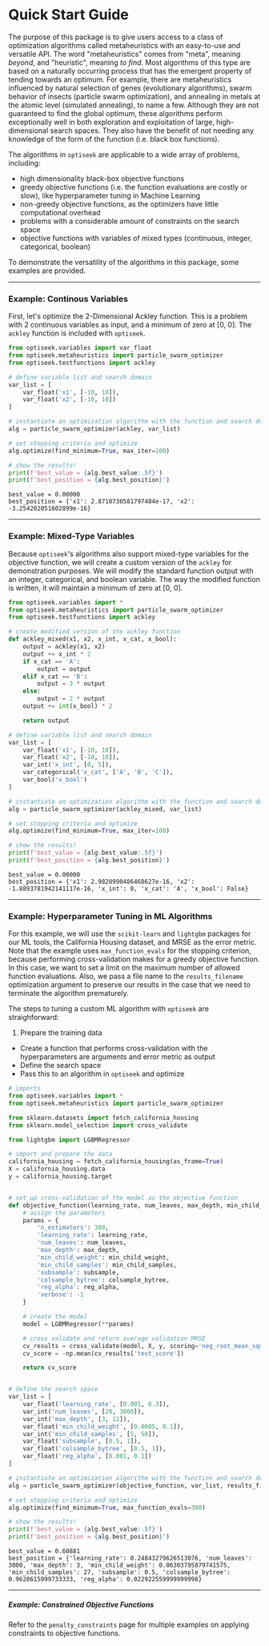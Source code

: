# Quick Start Guide

The purpose of this package is to give users access to a class of optimization algorithms called metaheuristics 
with an easy-to-use and versatile API. The word "metaheuristics" comes from "meta", meaning *beyond*, and "heuristic", meaning *to find*.
Most algorithms of this type are based on a naturally occurring process that has the emergent property of tending towards an optimum.
For example, there are metaheuristics influenced by natural selection of genes (evolutionary algorithms), 
swarm behavior of insects (particle swarm optimization), 
and annealing in metals at the atomic level (simulated annealing), to name a few.
Although they are not guaranteed to find the global optimum, these algorithms perform exceptionally well in both
exploration and exploitation of large, high-dimensional search spaces. They also have the benefit of not 
needing any knowledge of the form of the function (i.e. black box functions).

The algorithms in `optiseek` are applicable to a wide array of problems, including:

- high dimensionality black-box objective functions
- greedy objective functions (i.e. the function evaluations are costly or slow), like hyperparameter tuning in Machine Learning
- non-greedy objective functions, as the optimizers have little computational overhead
- problems with a considerable amount of constraints on the search space
- objective functions with variables of mixed types (continuous, integer, categorical, boolean)

To demonstrate the versatility of the algorithms in this package, some examples are provided.

---

### Example: Continous Variables

First, let's optimize the 2-Dimensional Ackley function. This is a problem with 2 continuous variables as input,
and a minimum of zero at [0, 0]. The `ackley` function is included with `optiseek`.

```python
from optiseek.variables import var_float
from optiseek.metaheuristics import particle_swarm_optimizer
from optiseek.testfunctions import ackley

# define variable list and search domain
var_list = [
    var_float('x1', [-10, 10]),
    var_float('x2', [-10, 10])
]

# instantiate an optimization algorithm with the function and search domain
alg = particle_swarm_optimizer(ackley, var_list)

# set stopping criteria and optimize
alg.optimize(find_minimum=True, max_iter=100)

# show the results!
print(f'best_value = {alg.best_value:.5f}')
print(f'best_position = {alg.best_position}')
```

```profile
best_value = 0.00000
best_position = {'x1': 2.8710730581797484e-17, 'x2': -3.254202051602899e-16}
```

---

### Example: Mixed-Type Variables

Because `optiseek`'s algorithms also support mixed-type variables for the objective function, we will
create a custom version of the `ackley` for demonstration purposes. We will modify the standard function output
with an integer, categorical, and boolean variable. The way the modified function is written, it will maintain
a minimum of zero at [0, 0].

```python
from optiseek.variables import *
from optiseek.metaheuristics import particle_swarm_optimizer
from optiseek.testfunctions import ackley

# create modified version of the ackley function
def ackley_mixed(x1, x2, x_int, x_cat, x_bool):
    output = ackley(x1, x2)
    output += x_int * 2
    if x_cat == 'A':
        output = output
    elif x_cat == 'B':
        output = 3 * output
    else:
        output = 2 * output
    output += int(x_bool) * 2

    return output

# define variable list and search domain
var_list = [
    var_float('x1', [-10, 10]),
    var_float('x2', [-10, 10]),
    var_int('x_int', [0, 5]),
    var_categorical('x_cat', ['A', 'B', 'C']),
    var_bool('x_bool')
]

# instantiate an optimization algorithm with the function and search domain
alg = particle_swarm_optimizer(ackley_mixed, var_list)

# set stopping criteria and optimize
alg.optimize(find_minimum=True, max_iter=100)

# show the results!
print(f'best_value = {alg.best_value:.5f}')
print(f'best_position = {alg.best_position}')
```

```profile
best_value = 0.00000
best_position = {'x1': 2.9828990486468627e-16, 'x2': -1.8893781942141117e-16, 'x_int': 0, 'x_cat': 'A', 'x_bool': False}
```

---

### Example: Hyperparameter Tuning in ML Algorithms

For this example, we will use the `scikit-learn` and `lightgbm` packages for our ML tools,
the California Housing dataset, and MRSE as the error metric. Note that the example uses `max_function_evals` 
for the stopping criterion, because performing cross-validation makes for a greedy objective function.
In this case, we want to set a limit on the maximum number of allowed function evaluations.
Also, we pass a file name to the `results_filename` optimization argument to preserve our results in the case
that we need to terminate the algorithm prematurely.

The steps to tuning a custom ML algorithm with `optiseek` are straighforward:

1. Prepare the training data
- Create a function that performs cross-validation with the hyperparameters are arguments and error metric as output
- Define the search space
- Pass this to an algorithm in `optiseek` and optimize

```python
# imports
from optiseek.variables import *
from optiseek.metaheuristics import particle_swarm_optimizer

from sklearn.datasets import fetch_california_housing
from sklearn.model_selection import cross_validate

from lightgbm import LGBMRegressor

# import and prepare the data
california_housing = fetch_california_housing(as_frame=True)
X = california_housing.data
y = california_housing.target


# set up cross-validation of the model as the objective function
def objective_function(learning_rate, num_leaves, max_depth, min_child_weight, min_child_samples, subsample, colsample_bytree, reg_alpha):
    # assign the parameters
    params = {
        'n_estimators': 300,
        'learning_rate': learning_rate,
        'num_leaves': num_leaves,
        'max_depth': max_depth,
        'min_child_weight': min_child_weight,
        'min_child_samples': min_child_samples,
        'subsample': subsample,
        'colsample_bytree': colsample_bytree,
        'reg_alpha': reg_alpha,
        'verbose': -1
    }

    # create the model
    model = LGBMRegressor(**params)

    # cross validate and return average validation MRSE
    cv_results = cross_validate(model, X, y, scoring='neg_root_mean_squared_error', cv=5)
    cv_score = -np.mean(cv_results['test_score'])

    return cv_score


# define the search space
var_list = [
    var_float('learning_rate', [0.001, 0.3]),
    var_int('num_leaves', [20, 3000]),
    var_int('max_depth', [3, 12]),
    var_float('min_child_weight', [0.0005, 0.1]),
    var_int('min_child_samples', [5, 50]),
    var_float('subsample', [0.5, 1]),
    var_float('colsample_bytree', [0.5, 1]),
    var_float('reg_alpha', [0.001, 0.1])
]

# instantiate an optimization algorithm with the function and search domain
alg = particle_swarm_optimizer(objective_function, var_list, results_filename='cv_results.csv')

# set stopping criteria and optimize
alg.optimize(find_minimum=True, max_function_evals=300)

# show the results!
print(f'best_value = {alg.best_value:.5f}')
print(f'best_position = {alg.best_position}')
```

```profile
best_value = 0.60881
best_position = {'learning_rate': 0.24843279626513076, 'num_leaves': 3000, 'max_depth': 3, 'min_child_weight': 0.06303795879741575, 'min_child_samples': 27, 'subsample': 0.5, 'colsample_bytree': 0.9620615099733333, 'reg_alpha': 0.022922559999999998}
```

---

##### Example: Constrained Objective Functions

Refer to the `penalty_constraints` page for multiple examples on applying constraints to objective functions.